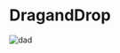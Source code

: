 # DragandDrop
![dad](https://user-images.githubusercontent.com/100318892/193705346-3b9371ce-6fb2-4206-85b1-ed85fa23304c.jpg)
